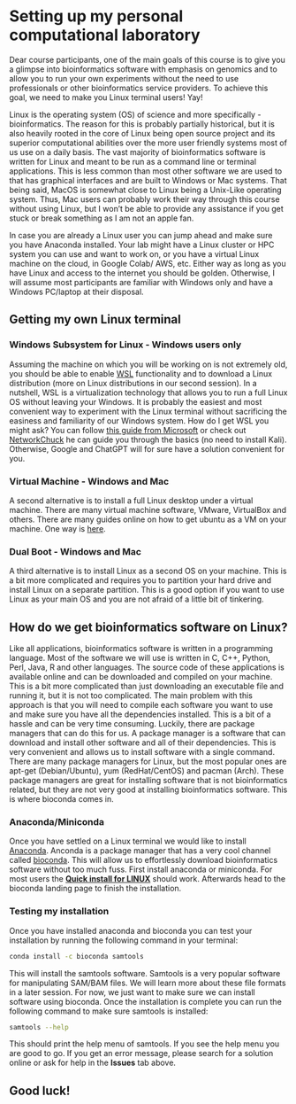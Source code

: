 # Setting up my personal computational laboratory

Dear course participants, one of the main goals of this course is to give you a glimpse into bioinformatics software with emphasis on genomics and to allow you to run your own experiments without the need to use professionals or other bioinformatics service providers. To achieve this goal, we need to make you Linux terminal users! Yay!

Linux is the operating system (OS) of science and more specifically - bioinformatics. The reason for this is probably partially historical, but it is also heavily rooted in the core of Linux being open source project and its superior computational abilities over the more user friendly systems most of us use on a daily basis. The vast majority of bioinformatics software is written for Linux and meant to be run as a command line or terminal applications. This is less common than most other software we are used to that has graphical interfaces and are built to Windows or Mac systems. That being said, MacOS is somewhat close to Linux being a Unix-Like operating system. Thus, Mac users can probably work their way through this course without using Linux, but I won’t be able to provide any assistance if you get stuck or break something as I am not an apple fan.

In case you are already a Linux user you can jump ahead and make sure you have Anaconda installed. Your lab might have a Linux cluster or HPC system you can use and want to work on, or you have a virtual Linux machine on the cloud, in Google Colab/ AWS, etc. Either way as long as you have Linux and access to the internet you should be golden. Otherwise, I will assume most participants are familiar with Windows only and have a Windows PC/laptop at their disposal.

## Getting my own Linux terminal

### Windows Subsystem for Linux - Windows users only
Assuming the machine on which you will be working on is not extremely old, you should be able to enable [WSL](https://en.wikipedia.org/wiki/Windows_Subsystem_for_Linux) functionality and to download a Linux distribution (more on Linux distributions in our second session). In a nutshell, WSL is a virtualization technology that allows you to run a full Linux OS without leaving your Windows. It is probably the easiest and most convenient way to experiment with the Linux terminal without sacrificing the easiness and familiarity of our Windows system. How do I get WSL you might ask? You can follow [this guide from Microsoft](https://learn.microsoft.com/en-us/windows/wsl/install) or check out [NetworkChuck](https://www.youtube.com/watch?v=27Wn921q_BQ) he can guide you through the basics (no need to install Kali). Otherwise, Google and ChatGPT will for sure have a solution convenient for you.

### Virtual Machine - Windows and Mac
A second alternative is to install a full Linux desktop under a virtual machine. There are many virtual machine software, VMware, VirtualBox and others. There are many guides online on how to get ubuntu as a VM on your machine. One way is [here](https://www.youtube.com/watch?v=nvdnQX9UkMY).

### Dual Boot - Windows and Mac
A third alternative is to install Linux as a second OS on your machine. This is a bit more complicated and requires you to partition your hard drive and install Linux on a separate partition. This is a good option if you want to use Linux as your main OS and you are not afraid of a little bit of tinkering.

## How do we get bioinformatics software on Linux?
Like all applications, bioinformatics software is written in a programming language. Most of the software we will use is written in C, C++, Python, Perl, Java, R and other languages. The source code of these applications is available online and can be downloaded and compiled on your machine. This is a bit more complicated than just downloading an executable file and running it, but it is not too complicated. The main problem with this approach is that you will need to compile each software you want to use and make sure you have all the dependencies installed. This is a bit of a hassle and can be very time consuming. Luckily, there are package managers that can do this for us. A package manager is a software that can download and install other software and all of their dependencies. This is very convenient and allows us to install software with a single command. There are many package managers for Linux, but the most popular ones are apt-get (Debian/Ubuntu), yum (RedHat/CentOS) and pacman (Arch). These package managers are great for installing software that is not bioinformatics related, but they are not very good at installing bioinformatics software. This is where bioconda comes in.

### Anaconda/Miniconda
Once you have settled on a Linux terminal we would like to install [Anaconda](https://www.anaconda.com/). Anconda is a package manager that has a very cool channel called [bioconda](https://bioconda.github.io/). This will allow us to effortlessly download bioinformatics software without too much fuss. First install anaconda or miniconda. For most users the [**Quick install for LINUX**](https://docs.conda.io/projects/miniconda/en/latest/#quick-command-line-install) should work. Afterwards head to the bioconda landing page to finish the installation.

### Testing my installation
Once you have installed anaconda and bioconda you can test your installation by running the following command in your terminal:
```bash
conda install -c bioconda samtools
```
This will install the samtools software. Samtools is a very popular software for manipulating SAM/BAM files. We will learn more about these file formats in a later session. For now, we just want to make sure we can install software using bioconda. Once the installation is complete you can run the following command to make sure samtools is installed:
```bash
samtools --help
```
This should print the help menu of samtools. If you see the help menu you are good to go. If you get an error message, please search for a solution online or ask for help in the **Issues** tab above.

## Good luck!
